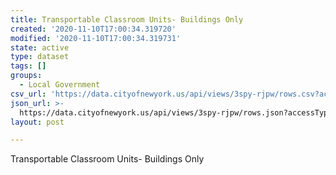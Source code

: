 ```yaml
---
title: Transportable Classroom Units- Buildings Only
created: '2020-11-10T17:00:34.319720'
modified: '2020-11-10T17:00:34.319731'
state: active
type: dataset
tags: []
groups:
  - Local Government
csv_url: 'https://data.cityofnewyork.us/api/views/3spy-rjpw/rows.csv?accessType=DOWNLOAD'
json_url: >-
  https://data.cityofnewyork.us/api/views/3spy-rjpw/rows.json?accessType=DOWNLOAD
layout: post

---
```

Transportable Classroom Units- Buildings Only
